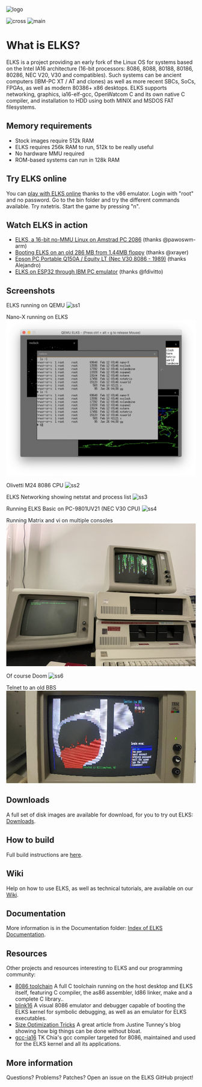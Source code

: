 ![logo](https://github.com/ghaerr/elks/blob/master/Documentation/img/ELKS-Logo.png)


![cross](https://github.com/jbruchon/elks/workflows/cross/badge.svg)
![main](https://github.com/jbruchon/elks/workflows/main/badge.svg)


# What is ELKS?

ELKS is a project providing an early fork of the Linux OS for systems based on the Intel
IA16 architecture (16-bit processors: 8086, 8088, 80188, 80186, 80286, NEC V20, V30
and compatibles). Such systems can be ancient computers (IBM-PC XT / AT and clones)
as well as more recent SBCs, SoCs, FPGAs, as well as modern 80386+ x86 desktops.
ELKS supports networking, graphics, ia16-elf-gcc, OpenWatcom C and its own native
C compiler, and installation to HDD using both MINIX and MSDOS FAT filesystems.

## Memory requirements

* Stock images require 512k RAM
* ELKS requires 256k RAM to run, 512k to be really useful
* No hardware MMU required
* ROM-based systems can run in 128k RAM

## Try ELKS online
You can [play with ELKS online](https://copy.sh/v86/?profile=elks) thanks to the v86 emulator. Login with "root" and no password. Go to the bin folder and try the different commands available. Try nxtetris. Start the game by pressing "n".
  
## Watch ELKS in action

- [ELKS, a 16-bit no-MMU Linux on Amstrad PC 2086](https://www.youtube.com/watch?v=eooviN1SdQ8) (thanks @pawoswm-arm)
- [Booting ELKS on an old 286 MB from 1,44MB floppy](https://www.youtube.com/watch?v=6rwlqmdebxk) (thanks @xrayer)
- [Epson PC Portable Q150A / Equity LT (Nec V30 8086 - 1989)](https://youtu.be/ZDffBj6zY-w?t=687) (thanks Alejandro)
- [ELKS on ESP32 through IBM PC emulator](https://www.youtube.com/watch?v=Tr2yMjrgP8o) (thanks @fdivitto)

## Screenshots

ELKS running on QEMU
![ss1](https://github.com/ghaerr/elks/blob/master/Screenshots/ELKS_0.7.0.png)

Nano-X running on ELKS
![ss8](https://github.com/ghaerr/elks/blob/master/Screenshots/Nano-X_on_ELKS.png)

Olivetti M24 8086 CPU
![ss2](https://github.com/ghaerr/elks/blob/master/Screenshots/Olivetti_M24_8086_CPU.png)

ELKS Networking showing netstat and process list
![ss3](https://github.com/ghaerr/elks/blob/master/Screenshots/ELKS_Networking.png)

Running ELKS Basic on PC-9801UV21 (NEC V30 CPU)
![ss4](https://github.com/ghaerr/elks/blob/master/Screenshots/PC-9801UV21_V30_CPU.png)

Running Matrix and vi on multiple consoles
![ss5](https://github.com/ghaerr/elks/blob/master/Screenshots/ELKS_Matrix.jpg)

Of course Doom
![ss6](https://github.com/ghaerr/elks/blob/master/Screenshots/ELKS_Doom.png)

Telnet to an old BBS
![ss7](https://github.com/ghaerr/elks/blob/master/Screenshots/ELKS_telnet_BBS.jpg)

## Downloads

A full set of disk images are available for download, for you to try out ELKS: [Downloads](https://github.com/ghaerr/elks/releases).

## How to build

Full build instructions are [here](https://github.com/ghaerr/elks/blob/master/BUILD.md).

## Wiki

Help on how to use ELKS, as well as technical tutorials, are available on our [Wiki](https://github.com/ghaerr/elks/wiki).

## Documentation

More information is in the Documentation folder: [Index of ELKS Documentation](https://htmlpreview.github.io/?https://github.com/ghaerr/elks/blob/master/Documentation/index.html).

## Resources

Other projects and resources interesting to ELKS and our programming community:

- [8086 toolchain](https://github.com/ghaerr/8086-toolchain) A full C toolchain running
on the host desktop and ELKS itself, featuring C compiler, the as86 assembler,
ld86 linker, make and a complete C library..
- [blink16](https://github.com/ghaerr/blink16) A visual 8086 emulator and debugger capable of booting the ELKS kernel for symbolic debugging, as well as an emulator for ELKS executables.
- [Size Optimization Tricks](https://justine.lol/sizetricks/) A great article from Justine Tunney's blog showing how big things can be done without bloat.
- [gcc-ia16](https://github.com/tkchia/gcc-ia16) TK Chia's gcc compiler targeted for 8086, maintained and used for the ELKS kernel and all its applications.

## More information

Questions? Problems? Patches? Open an issue on the ELKS GitHub project!
